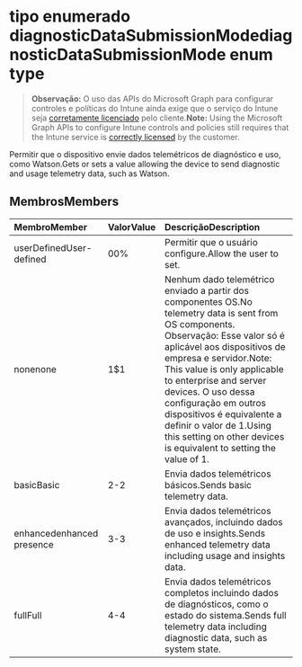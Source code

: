 # <a name="diagnosticdatasubmissionmode-enum-type"></a><span data-ttu-id="b52af-101">tipo enumerado diagnosticDataSubmissionMode</span><span class="sxs-lookup"><span data-stu-id="b52af-101">diagnosticDataSubmissionMode enum type</span></span>

> <span data-ttu-id="b52af-102">**Observação:** O uso das APIs do Microsoft Graph para configurar controles e políticas do Intune ainda exige que o serviço do Intune seja [corretamente licenciado](https://go.microsoft.com/fwlink/?linkid=839381) pelo cliente.</span><span class="sxs-lookup"><span data-stu-id="b52af-102">**Note:** Using the Microsoft Graph APIs to configure Intune controls and policies still requires that the Intune service is [correctly licensed](https://go.microsoft.com/fwlink/?linkid=839381) by the customer.</span></span>

<span data-ttu-id="b52af-103">Permitir que o dispositivo envie dados telemétricos de diagnóstico e uso, como Watson.</span><span class="sxs-lookup"><span data-stu-id="b52af-103">Gets or sets a value allowing the device to send diagnostic and usage telemetry data, such as Watson.</span></span>
## <a name="members"></a><span data-ttu-id="b52af-104">Membros</span><span class="sxs-lookup"><span data-stu-id="b52af-104">Members</span></span>
|<span data-ttu-id="b52af-105">Membro</span><span class="sxs-lookup"><span data-stu-id="b52af-105">Member</span></span>|<span data-ttu-id="b52af-106">Valor</span><span class="sxs-lookup"><span data-stu-id="b52af-106">Value</span></span>|<span data-ttu-id="b52af-107">Descrição</span><span class="sxs-lookup"><span data-stu-id="b52af-107">Description</span></span>|
|:---|:---|:---|
|<span data-ttu-id="b52af-108">userDefined</span><span class="sxs-lookup"><span data-stu-id="b52af-108">User-defined</span></span>|<span data-ttu-id="b52af-109">0</span><span class="sxs-lookup"><span data-stu-id="b52af-109">0%</span></span>|<span data-ttu-id="b52af-110">Permitir que o usuário configure.</span><span class="sxs-lookup"><span data-stu-id="b52af-110">Allow the user to set.</span></span>|
|<span data-ttu-id="b52af-111">none</span><span class="sxs-lookup"><span data-stu-id="b52af-111">none</span></span>|<span data-ttu-id="b52af-112">1</span><span class="sxs-lookup"><span data-stu-id="b52af-112">$1</span></span>|<span data-ttu-id="b52af-113">Nenhum dado telemétrico enviado a partir dos componentes OS.</span><span class="sxs-lookup"><span data-stu-id="b52af-113">No telemetry data is sent from OS components.</span></span> <span data-ttu-id="b52af-114">Observação: Esse valor só é aplicável aos dispositivos de empresa e servidor.</span><span class="sxs-lookup"><span data-stu-id="b52af-114">Note: This value is only applicable to enterprise and server devices.</span></span> <span data-ttu-id="b52af-115">O uso dessa configuração em outros dispositivos é equivalente a definir o valor de 1.</span><span class="sxs-lookup"><span data-stu-id="b52af-115">Using this setting on other devices is equivalent to setting the value of 1.</span></span>|
|<span data-ttu-id="b52af-116">basic</span><span class="sxs-lookup"><span data-stu-id="b52af-116">Basic</span></span>|<span data-ttu-id="b52af-117">2</span><span class="sxs-lookup"><span data-stu-id="b52af-117">-2</span></span>|<span data-ttu-id="b52af-118">Envia dados telemétricos básicos.</span><span class="sxs-lookup"><span data-stu-id="b52af-118">Sends basic telemetry data.</span></span>|
|<span data-ttu-id="b52af-119">enhanced</span><span class="sxs-lookup"><span data-stu-id="b52af-119">enhanced presence</span></span>|<span data-ttu-id="b52af-120">3</span><span class="sxs-lookup"><span data-stu-id="b52af-120">-3</span></span>|<span data-ttu-id="b52af-121">Envia dados telemétricos avançados, incluindo dados de uso e insights.</span><span class="sxs-lookup"><span data-stu-id="b52af-121">Sends enhanced telemetry data including usage and insights data.</span></span>|
|<span data-ttu-id="b52af-122">full</span><span class="sxs-lookup"><span data-stu-id="b52af-122">Full</span></span>|<span data-ttu-id="b52af-123">4</span><span class="sxs-lookup"><span data-stu-id="b52af-123">-4</span></span>|<span data-ttu-id="b52af-124">Envia dados telemétricos completos incluindo dados de diagnósticos, como o estado do sistema.</span><span class="sxs-lookup"><span data-stu-id="b52af-124">Sends full telemetry data including diagnostic data, such as system state.</span></span>|



